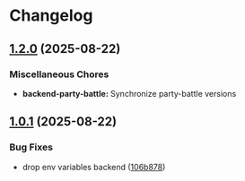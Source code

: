 # Changelog

## [1.2.0](https://github.com/thirty-degrees/party-battle/compare/backend-party-battle-v1.0.1...backend-party-battle-v1.2.0) (2025-08-22)


### Miscellaneous Chores

* **backend-party-battle:** Synchronize party-battle versions

## [1.0.1](https://github.com/thirty-degrees/party-battle/compare/backend-party-battle-v1.0.0...backend-party-battle-v1.0.1) (2025-08-22)


### Bug Fixes

* drop env variables backend ([106b878](https://github.com/thirty-degrees/party-battle/commit/106b8780afefd3b7b5586d95d3236305a878ab74))
